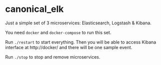 # canonical_elk

Just a simple set of 3 microservices: Elasticsearch, Logstash & Kibana.

You need `docker` and `docker-compose` to run this set.

Run `./restart` to start everything. Then you will be able to access Kibana
interface at http://docker/ and there will be one sample event.

Run `./stop` to stop and remove microservices.
